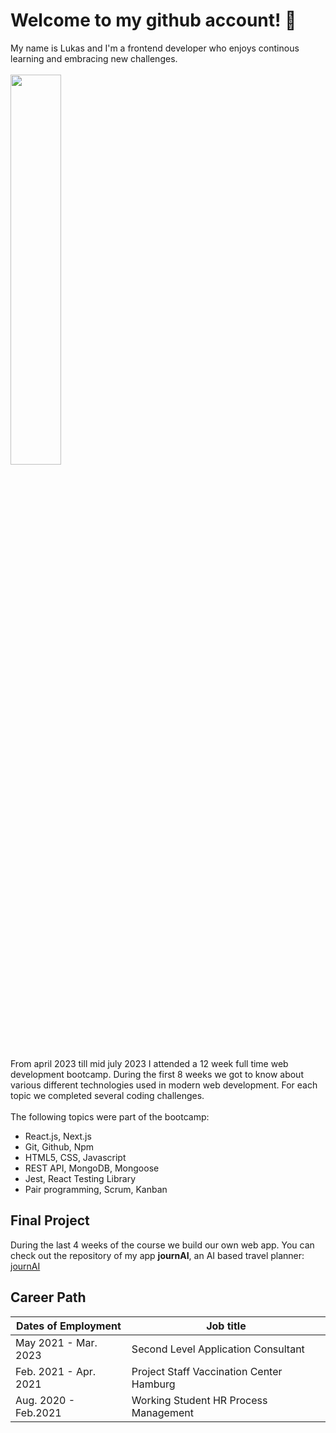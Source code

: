 # Welcome to my github account! 🙂
My name is Lukas and I'm a frontend developer who enjoys continous learning and embracing new challenges. 
<br />
<br />
<img src= "https://user-images.githubusercontent.com/130902818/232498646-2cd797ac-6683-4020-b482-762271fe2c04.jpeg" width=40%>

From april 2023 till mid july 2023 I attended a 12 week full time web development bootcamp. During the first 8 weeks we got to know about various different technologies used in modern web development. For each topic we completed several coding challenges.
<br/>
<br/>
The following topics were part of the bootcamp:
- React.js, Next.js
- Git, Github, Npm
- HTML5, CSS, Javascript
- REST API, MongoDB, Mongoose
- Jest, React Testing Library
- Pair programming, Scrum, Kanban

## Final Project
During the last 4 weeks of the course we build our own web app.
You can check out the repository of my app **journAI**, an AI based travel planner: [journAI](https://github.com/LukasWeckner/journAI)


## Career Path
| Dates of Employment | Job title |
| ----------- | ----------- |
| May 2021 - Mar. 2023 | Second Level Application Consultant |
| Feb. 2021 - Apr. 2021 | Project Staff Vaccination Center Hamburg |
| Aug. 2020 - Feb.2021 | Working Student HR Process Management |

